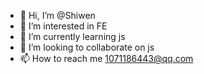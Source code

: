 - 👋 Hi, I’m @Shiwen
- 👀 I’m interested in FE
- 🌱 I’m currently learning js
- 💞️ I’m looking to collaborate on js
- 📫 How to reach me 1071186443@qq.com

<!---
fuzzy-lee/fuzzy-lee is a ✨ special ✨ repository because its `README.md` (this file) appears on your GitHub profile.
You can click the Preview link to take a look at your changes.
--->
